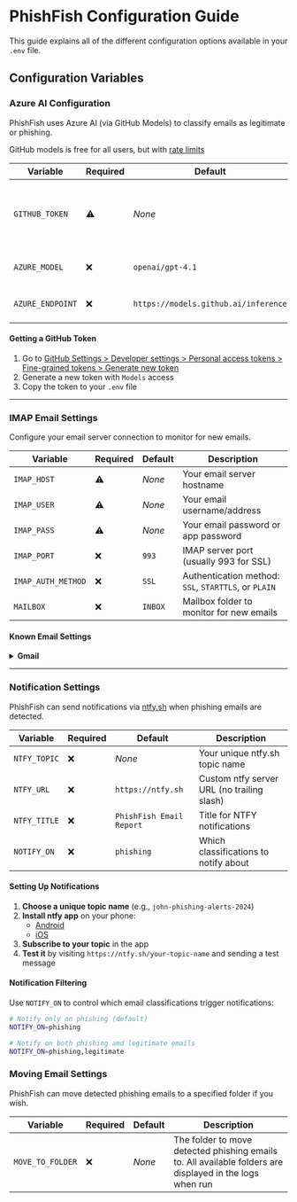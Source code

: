 # PhishFish Configuration Guide

This guide explains all of the different configuration options available in your `.env` file.

## Configuration Variables

### Azure AI Configuration

PhishFish uses Azure AI (via GitHub Models) to classify emails as legitimate or phishing.

GitHub models is free for all users, but with [rate limits](https://docs.github.com/en/github-models/use-github-models/prototyping-with-ai-models#rate-limits)

| Variable | Required | Default | Description |
|----------|----------|---------|-------------|
| `GITHUB_TOKEN` | ⚠️ | *None* | Your GitHub personal access token with model access |
| `AZURE_MODEL` | ❌ | `openai/gpt-4.1` | AI model to use for email classification |
| `AZURE_ENDPOINT` | ❌ | `https://models.github.ai/inference` | Azure AI inference endpoint |

#### Getting a GitHub Token
1. Go to [GitHub Settings > Developer settings > Personal access tokens > Fine-grained tokens > Generate new token](https://github.com/settings/personal-access-tokens/new)
2. Generate a new token with `Models` access
3. Copy the token to your `.env` file

---

### IMAP Email Settings

Configure your email server connection to monitor for new emails.

| Variable | Required | Default | Description |
|----------|----------|---------|-------------|
| `IMAP_HOST` | ⚠️ | *None* | Your email server hostname |
| `IMAP_USER` | ⚠️ | *None* | Your email username/address |
| `IMAP_PASS` | ⚠️ | *None* | Your email password or app password |
| `IMAP_PORT` | ❌ | `993` | IMAP server port (usually 993 for SSL) |
| `IMAP_AUTH_METHOD` | ❌ | `SSL` | Authentication method: `SSL`, `STARTTLS`, or `PLAIN` |
| `MAILBOX` | ❌ | `INBOX` | Mailbox folder to monitor for new emails |

#### Known Email Settings

<details>
<summary><strong>Gmail</strong></summary>

#### Config

```bash
IMAP_HOST=imap.gmail.com
IMAP_USER=your-email@gmail.com
IMAP_PASS=your-app-password
IMAP_PORT=993
IMAP_AUTH_METHOD=SSL
MAILBOX=INBOX
```

#### Tips

- Enable [2-factor authentication](https://support.google.com/accounts/answer/185839) for your account (required)
- [Generate an app password](https://myaccount.google.com/apppasswords) (not your regular password)
</details>

---

### Notification Settings

PhishFish can send notifications via [ntfy.sh](https://ntfy.sh) when phishing emails are detected.

| Variable | Required | Default | Description |
|----------|----------|---------|-------------|
| `NTFY_TOPIC` | ❌ | *None* | Your unique ntfy.sh topic name |
| `NTFY_URL` | ❌ | `https://ntfy.sh` | Custom ntfy server URL (no trailing slash) |
| `NTFY_TITLE` | ❌ | `PhishFish Email Report` | Title for NTFY notifications
| `NOTIFY_ON` | ❌ | `phishing` | Which classifications to notify about |

#### Setting Up Notifications

1. **Choose a unique topic name** (e.g., `john-phishing-alerts-2024`)
2. **Install ntfy app** on your phone:
   - [Android](https://play.google.com/store/apps/details?id=io.heckel.ntfy)
   - [iOS](https://apps.apple.com/us/app/ntfy/id1625396347)
3. **Subscribe to your topic** in the app
4. **Test it** by visiting `https://ntfy.sh/your-topic-name` and sending a test message

#### Notification Filtering

Use `NOTIFY_ON` to control which email classifications trigger notifications:

```bash
# Notify only on phishing (default)
NOTIFY_ON=phishing

# Notify on both phishing and legitimate emails
NOTIFY_ON=phishing,legitimate

```
### Moving Email Settings

PhishFish can move detected phishing emails to a specified folder if you wish.

| Variable | Required | Default | Description |
|----------|----------|---------|-------------|
| `MOVE_TO_FOLDER` | ❌ | *None* | The folder to move detected phishing emails to. All available folders are displayed in the logs when run |
